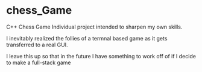 # chess_Game
C++ Chess Game
Individual project intended to sharpen my own skills.


I inevitably realized the follies of a termnal based game as it gets transferred to a real GUI.

I leave this up so that in the future I have something to work off of if I decide to make a full-stack game
